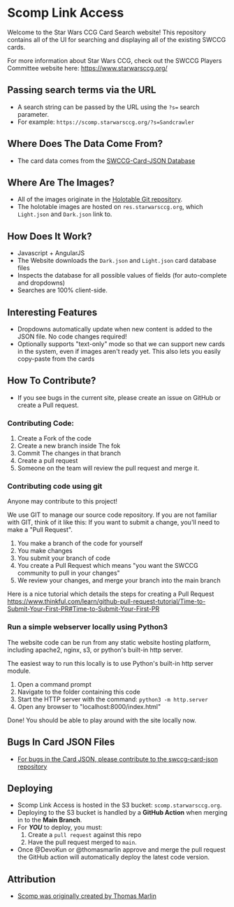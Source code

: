 Scomp Link Access
=================


Welcome to the Star Wars CCG Card Search website! This repository contains all of the UI for searching and displaying all of the existing SWCCG cards.

For more information about Star Wars CCG, check out the SWCCG Players Committee website here: https://www.starwarsccg.org/


## Passing search terms via the URL

* A search string can be passed by the URL using the `?s=` search parameter.
* For example: `https://scomp.starwarsccg.org/?s=Sandcrawler`


## Where Does The Data Come From?
* The card data comes from the [SWCCG-Card-JSON Database](https://github.com/swccgpc/swccg-card-json/)


## Where Are The Images?
* All of the images originate in the [Holotable Git repository](https://github.com/swccgpc/holotable).
* The holotable images are hosted on `res.starwarsccg.org`, which `Light.json` and `Dark.json` link to.


## How Does It Work?
* Javascript + AngularJS
* The Website downloads the `Dark.json` and `Light.json` card database files
* Inspects the database for all possible values of fields (for auto-complete and dropdowns)
* Searches are 100% client-side.


## Interesting Features
* Dropdowns automatically update when new content is added to the JSON file. No code changes required!
* Optionally supports "text-only" mode so that we can support new cards in the system, even if images aren't ready yet. This also lets you easily copy-paste from the cards



## How To Contribute?
* If you see bugs in the current site, please create an issue on GitHub or create a Pull request.

### Contributing Code:
1. Create a Fork of the code
2. Create a new branch inside The fok
3. Commit The changes in that branch
4. Create a pull request
5. Someone on the team will review the pull request and merge it.

### Contributing code using git

Anyone may contribute to this project!

We use GIT to manage our source code repository. If you are not familiar with GIT,
think of it like this:  If you want to submit a change, you'll need to make a "Pull Request".
 
1.  You make a branch of the code for yourself
2.  You make changes
3.  You submit your branch of code
4.  You create a Pull Request which means "you want the SWCCG community to pull in your changes"
5.  We review your changes, and merge your branch into the main branch

Here is a nice tutorial which details the steps for creating a Pull Request
https://www.thinkful.com/learn/github-pull-request-tutorial/Time-to-Submit-Your-First-PR#Time-to-Submit-Your-First-PR

### Run a simple webserver locally using Python3

The website code can be run from any static website hosting platform, including apache2, nginx, s3, or python's built-in http server.

The easiest way to run this locally is to use Python's built-in http server module. 

1. Open a command prompt
2. Navigate to the folder containing this code
3. Start the HTTP server with the command: `python3 -m http.server`
4. Open any browser to "localhost:8000/index.html"

Done! You should be able to play around with the site locally now.



## Bugs In Card JSON Files
* [For bugs in the Card JSON, please contribute to the swccg-card-json repository](https://github.com/swccgpc/swccg-card-json/)


## Deploying

* Scomp Link Access is hosted in the S3 bucket: `scomp.starwarsccg.org`.
* Deploying to the S3 bucket is handled by a **GitHub Action** when merging in to the **Main Branch**.
* For _**YOU**_ to deploy, you must:
  1. Create a `pull request` against this repo
  2. Have the pull request merged to `main`.
* Once @DevoKun or @thomasmarlin approve and merge the pull request the GitHub action will automatically deploy the latest code version.


## Attribution
* [Scomp was originally created by Thomas Marlin](https://github.com/thomasmarlin)

